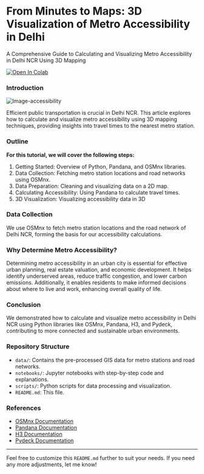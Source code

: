 # From Minutes to Maps: 3D Visualization of Metro Accessibility in Delhi

A Comprehensive Guide to Calculating and Visualizing Metro Accessibility in Delhi NCR Using 3D Mapping

[![Open In Colab](https://colab.research.google.com/assets/colab-badge.svg)](https://colab.research.google.com/github/kavyajeetbora/metro_accessibility/blob/master/notebooks/metro_accessibility_viz.ipynb)

### Introduction

![Image-accessibility](https://github.com/user-attachments/assets/1925ef58-8bb1-48eb-9d90-7a4a69c86b47)

Efficient public transportation is crucial in Delhi NCR. This article explores how to calculate and visualize metro accessibility using 3D mapping techniques, providing insights into travel times to the nearest metro station.

### Outline
**For this tutorial, we will cover the following steps:**
1. Getting Started: Overview of Python, Pandana, and OSMnx libraries.
2. Data Collection: Fetching metro station locations and road networks using OSMnx.
3. Data Preparation: Cleaning and visualizing data on a 2D map.
4. Calculating Accessibility: Using Pandana to calculate travel times.
5. 3D Visualization: Visualizing accessibility data in 3D

### Data Collection
We use OSMnx to fetch metro station locations and the road network of Delhi NCR, forming the basis for our accessibility calculations.

### Why Determine Metro Accessibility?
Determining metro accessibility in an urban city is essential for effective urban planning, real estate valuation, and economic development. It helps identify underserved areas, reduce traffic congestion, and lower carbon emissions. Additionally, it enables residents to make informed decisions about where to live and work, enhancing overall quality of life.

### Conclusion
We demonstrated how to calculate and visualize metro accessibility in Delhi NCR using Python libraries like OSMnx, Pandana, H3, and Pydeck, contributing to more connected and sustainable urban environments.

### Repository Structure
- `data/`: Contains the pre-processed GIS data for metro stations and road networks.
- `notebooks/`: Jupyter notebooks with step-by-step code and explanations.
- `scripts/`: Python scripts for data processing and visualization.
- `README.md`: This file.

### References
- [OSMnx Documentation](https://osmnx.readthedocs.io/en/stable/)
- [Pandana Documentation](https://udst.github.io/pandana/)
- [H3 Documentation](https://h3geo.org/docs/)
- [Pydeck Documentation](https://deckgl.readthedocs.io/en/latest/)
---

Feel free to customize this `README.md` further to suit your needs. If you need any more adjustments, let me know!
